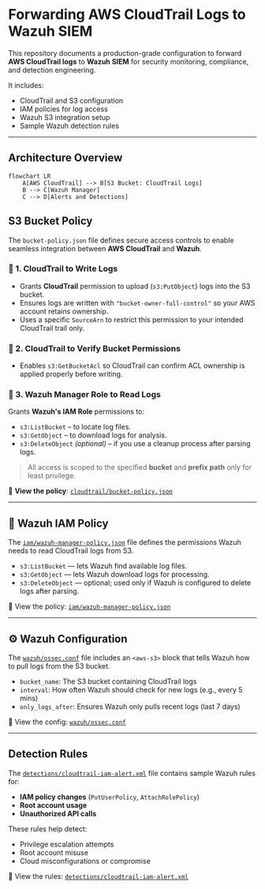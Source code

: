 # Forwarding AWS CloudTrail Logs to Wazuh SIEM

This repository documents a production-grade configuration to forward **AWS CloudTrail logs** to **Wazuh SIEM** for security monitoring, compliance, and detection engineering.

It includes:
- CloudTrail and S3 configuration
- IAM policies for log access
- Wazuh S3 integration setup
- Sample Wazuh detection rules

---

## Architecture Overview

```mermaid
flowchart LR
    A[AWS CloudTrail] --> B[S3 Bucket: CloudTrail Logs]
    B --> C[Wazuh Manager]
    C --> D[Alerts and Detections]
```

##  S3 Bucket Policy

The `bucket-policy.json` file defines secure access controls to enable seamless integration between **AWS CloudTrail** and **Wazuh**.

### 🔹 1. CloudTrail to Write Logs
- Grants **CloudTrail** permission to upload (`s3:PutObject`) logs into the S3 bucket.
- Ensures logs are written with `"bucket-owner-full-control"` so your AWS account retains ownership.
- Uses a specific `SourceArn` to restrict this permission to your intended CloudTrail trail only.

### 🔹 2. CloudTrail to Verify Bucket Permissions
- Enables `s3:GetBucketAcl` so CloudTrail can confirm ACL ownership is applied properly before writing.

### 🔹 3. Wazuh Manager Role to Read Logs
Grants **Wazuh's IAM Role** permissions to:

- `s3:ListBucket` – to locate log files.
- `s3:GetObject` – to download logs for analysis.
- `s3:DeleteObject` *(optional)* – if you use a cleanup process after parsing logs.

> All access is scoped to the specified **bucket** and **prefix path** only for least privilege.

📄 **View the policy**: [`cloudtrail/bucket-policy.json`](cloudtrail/bucket-policy.json)


---

## 👤 Wazuh IAM Policy

The [`iam/wazuh-manager-policy.json`](iam/wazuh-manager-policy.json) file defines the permissions Wazuh needs to read CloudTrail logs from S3.

- `s3:ListBucket` — lets Wazuh find available log files.
- `s3:GetObject` — lets Wazuh download logs for processing.
- `s3:DeleteObject` — optional; used only if Wazuh is configured to delete logs after parsing.

📄 View the policy: [`iam/wazuh-manager-policy.json`](iam/wazuh-manager-policy.json)

---

## ⚙️ Wazuh Configuration

The [`wazuh/ossec.conf`](wazuh/ossec.conf) file includes an `<aws-s3>` block that tells Wazuh how to pull logs from the S3 bucket.

- `bucket_name`: The S3 bucket containing CloudTrail logs
- `interval`: How often Wazuh should check for new logs (e.g., every 5 mins)
- `only_logs_after`: Ensures Wazuh only pulls recent logs (last 7 days)

📄 View the config: [`wazuh/ossec.conf`](wazuh/ossec.conf)


---

## Detection Rules

The [`detections/cloudtrail-iam-alert.xml`](detections/cloudtrail-iam-alert.xml) file contains sample Wazuh rules for:

- **IAM policy changes** (`PutUserPolicy`, `AttachRolePolicy`)
- **Root account usage**
- **Unauthorized API calls**

These rules help detect:
- Privilege escalation attempts
- Root account misuse
- Cloud misconfigurations or compromise

📄 View the rules: [`detections/cloudtrail-iam-alert.xml`](detections/cloudtrail-iam-alert.xml)

